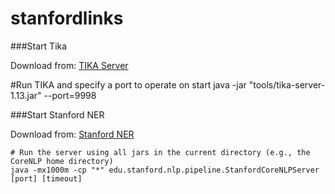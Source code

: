 # stanfordlinks

###Start Tika

Download from: [TIKA Server](https://tika.apache.org/download.html)

   #Run TIKA and specify a port to operate on
   start java -jar "tools/tika-server-1.13.jar" --port=9998

###Start Stanford NER

Download from: [Stanford NER](http://nlp.stanford.edu/software/stanford-corenlp-full-2015-12-09.zip)

    # Run the server using all jars in the current directory (e.g., the CoreNLP home directory)
    java -mx1000m -cp "*" edu.stanford.nlp.pipeline.StanfordCoreNLPServer [port] [timeout]